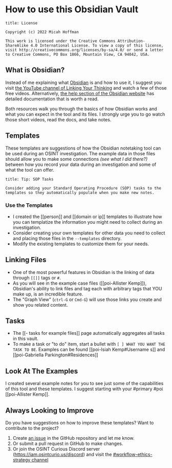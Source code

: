 # How to use this Obsidian Vault
```ad-info
title: License

Copyright (c) 2022 Micah Hoffman

This work is licensed under the Creative Commons Attribution-ShareAlike 4.0 International License. To view a copy of this license, visit http://creativecommons.org/licenses/by-sa/4.0/ or send a letter to Creative Commons, PO Box 1866, Mountain View, CA 94042, USA.
```

## What is Obsidian?
Instead of me explaining what [Obsidian](https://obsidian.md) is and how to use it, I suggest you visit [the YouTube channel of Linking Your Thinking](https://www.youtube.com/watch?v=QgbLb6QCK88&list=PL3NaIVgSlAVLHty1-NuvPa9V0b0UwbzBd) and watch a few of those free videos. Alternatively, [the help section of the Obsidian website](https://help.obsidian.md/Start+here) has detailed documentation that is worth a read.

Both resources walk you through the basics of how Obsidian works and what you can expect in the tool and its files. I strongly urge you to go watch those short videos, read the docs, and take notes. 

## Templates
These templates are suggestions of how the Obsidian notetaking tool can be used during an OSINT investigation.  The example data in those files should allow you to make some connections _(see what I did there?)_ between how you record your data during an investigation and some of what the tool can offer. 

```ad-tip
title: Tip: SOP Tasks

Consider adding your Standard Operating Procedure (SOP) tasks to the templates so they automatically populate when you make new notes.

```

### Use the Templates
- I created the [[person]] and [[domain or ip]] templates to illustrate how you can templatize the information you might need to collect during an investigation.
- Consider creating your own templates for other data you need to collect and placing those files in the `--templates` directory.
- Modify the existing templates to customize them for your needs.

## Linking Files
- One of the most powerful features in Obsidian is the linking of data through `[[]]` tags or `#`. 
- As you will see in the example case files ([[poi-Allister Kemp]]), Obsidian's ability to link files and tag each with arbitrary tags that YOU make up, is an incredible feature.
- The "Graph View"  (`ctrl-G` or `Cmd-G`) will use those links you create and show you related content. 

## Tasks
- The [[- tasks for example files]] page automatically aggregates all tasks in this vault.
- To make a task or "to do" item, start a bullet with `[ ] WHAT YOU WANT THE TASK TO BE`. Examples can be found [[poi-Isiah Kemp#Username s]] and [[poi-Gabriella Parkington#Residences]]

## Look At The Examples
I created several example notes for you to see just some of the capabilities of this tool and these templates. I suggest starting with your #primary #poi [[poi-Allister Kemp]]. 

## Always Looking to Improve
Do you have suggestions on how to improve these templates? Want to contribute to the project?
1. Create [an issue](https://github.com/WebBreacher/obsidian-osint-templates/issues) in the GitHub repository and let me know.
2. Or submit a pull request in GitHub to make changes.
3. Or join the OSINT Curious Discord server (https://iam.osintcurio.us/discord) and visit the [#workflow-ethics-strategy channel](https://discord.com/channels/735708716128796763/767064102135791648)

